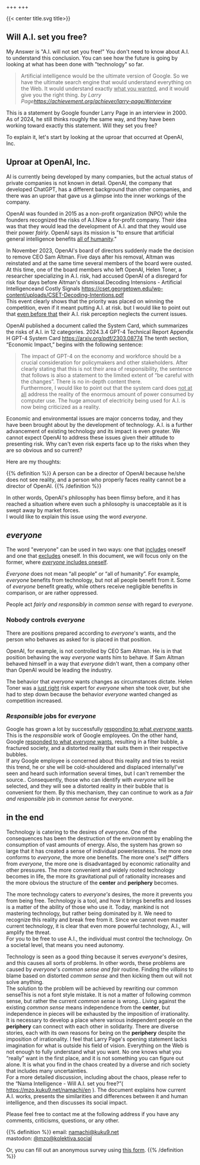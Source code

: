 +++
+++

{{< center title.svg title>}}

## Will A.I. set you free?

My Answer is "A.I. will not set you free!"
You don't need to know about A.I. to understand this conclusion.
You can see how the future is going by looking at what has been done with "technology" so far.

> Artificial intelligence would be the ultimate version of Google. So we have the ultimate search engine that would understand everything on the Web. It would understand exactly <ins>what you wanted</ins>, and it would give you the right thing.
<cite>by Larry Page<span class="footnote">https://achievement.org/achiever/larry-page/#interview</span></cite>

This is a statement by Google founder Larry Page in an interview in 2000.
As of 2024, he still thinks roughly the same way, and they have been working toward exactly this statement.
Will they set you free?

To explain it, let's start by looking at the uproar that occurred at OpenAI, Inc.

## Uproar at OpenAI, Inc.
AI is currently being developed by many companies, but the actual status of private companies is not known in detail.
OpenAI, the company that developed ChatGPT, has a different background than other companies, and there was an uproar that gave us a glimpse into the inner workings of the company.

OpenAI was founded in 2015 as a non-profit organization (NPO) while the founders recognized the risks of A.I.<span class="footnote">Now a for-profit company.</span>
Their idea was that they would lead the development of A.I. and that they would use their power *fairly*.
OpenAI says its mission is "to ensure that artificial general intelligence benefits <ins>all of humanity</ins>."

In November 2023, OpenAI's board of directors suddenly made the decision to remove CEO Sam Altman.
Five days after his removal, Altman was reinstated and at the same time several members of the board were ousted.
At this time, one of the board members who left OpenAI, Helen Toner, a researcher specializing in A.I. risk, had accused OpenAI of a disregard for risk four days before Altman's dismissal.<span class="footnote">Decoding Intensions - Artificial Intelligenceand Costly Signals
https://cset.georgetown.edu/wp-content/uploads/CSET-Decoding-Intentions.pdf
</span>  
This event clearly shows that the priority was placed on winning the competition, even if it meant putting A.I. at risk.
but I would like to point out that <ins>even before that</ins> their A.I. risk perception neglects the current issues.

OpenAI published a document called the System Card, which summarizes the risks of A.I. in 12 categories.<span class="footnote">
2024.3.4 GPT-4 Technical Report Appendix H GPT-4 System Card
https://arxiv.org/pdf/2303.08774</span>
The tenth section, “Economic Impact,” begins with the following sentence:
> The impact of GPT-4 on the economy and workforce should be a crucial consideration for policymakers and other stakeholders.
After clearly stating that this is not their area of responsibility, the sentence that follows is also a statement to the limited extent of “be careful with the changes”. There is no in-depth content there.  
Furthermore, I would like to point out that the system card does <ins>not at all</ins> address the reality of the enormous amount of power consumed by computer use.
The huge amount of electricity being used for A.I. is now being criticized as a reality.

Economic and environmental issues are major concerns today, and they have been brought about by the development of technology.
A.I. is a further advancement of existing technology and its impact is even greater.
We cannot expect OpenAI to address these issues given their attitude to presenting risk.
Why can't even risk experts face up to the risks when they are so obvious and so current?

Here are my thoughts:

{{% definition %}}
A person can be a director of OpenAI because he/she does not see reality, and a person who properly faces reality cannot be a director of OpenAI.
{{% /definition %}}

In other words, OpenAI's philosophy has been flimsy before, and it has reached a situation where even such a philosophy is unacceptable as it is swept away by market forces.  
I would like to explain this issue using the word *everyone*.

## *everyone*
The word "everyone" can be used in two ways: one that <ins>includes</ins> oneself and one that <ins>excludes</ins> oneself. In this document, we will focus only on the former, where <ins>*everyone* includes oneself</ins>.

*Everyone* does not mean “all people” or “all of humanity”.
For example, *everyone* benefits from technology, but not all people benefit from it.
Some of *everyone* benefit greatly, while others receive negligible benefits in comparison, or are rather oppressed.

People act *fairly and responsibly* in *common sense* with regard to *everyone*.

### Nobody controls *everyone*
There are positions prepared according to *everyone*'s wants, and the person who behaves as asked for is placed in that position.

OpenAI, for example, is not controlled by CEO Sam Altman.
He is in that position behaving the way *everyone* wants him to behave.
If Sam Altman behaved himself in a way that *everyone* didn't want, then a company other than OpenAI would be leading the industry.

The behavior that *everyone* wants changes as circumstances dictate.
Helen Toner was a <ins>just right</ins> risk expert for *everyone* when she took over, but she had to step down because the behavior *everyone* wanted changed as competition increased.

### *Responsible* jobs for *everyone*
Google has grown a lot by successfully <ins>responding to what *everyone* wants</ins>.
This is the *responsible* work of Google employees.
On the other hand, Google <ins>responded to what *everyone* wants</ins>, resulting in a filter bubble, a fractured society, and a distorted reality that suits them in their respective bubbles.  
If any Google employee is concerned about this reality and tries to resist this trend, he or she will be cold-shouldered and displaced internally<span class="footnote">I've seen and heard such information several times, but I can't remember the source.</span>.
Consequently, those who can identify with *everyone* will be selected, and they will see a distorted reality in their bubble that is convenient for them.
By this mechanism, they can continue to work as a *fair and responsible* job in *common sense* for *everyone*.

## in the end
Technology is catering to the desires of *everyone*.
One of the consequences has been the destruction of the environment by enabling the consumption of vast amounts of energy.
Also, the system has grown so large that it has created a sense of individual powerlessness.
The more one conforms to *everyone*, the more one benefits.
The more one's *self** differs from *everyone*, the more one is disadvantaged by economic rationality and other pressures.
The more convenient and widely rooted technology becomes in life, the more its gravitational pull of rationality increases 
and the more obvious the structure of the **center** and **periphery** becomes.

The more technology caters to *everyone's* desires, the more it prevents you from being free.
Technology is a tool, and how it brings benefits and losses is a matter of the ability of those who use it.
Today, mankind is not mastering technology, but rather being dominated by it.
We need to recognize this reality and break free from it.
Since we cannot even master current technology, it is clear that even more powerful technology, A.I., will amplify the threat.  
For you to be free to use A.I., the individual must control the technology.
On a societal level, that means you need autonomy.

Technology is seen as a good thing because it serves *everyone*'s desires, and this causes all sorts of problems.
In other words, these problems are caused by *everyone*'s *common sense and fair* routine.
Finding the *villains* to blame based on distorted *common sense* and then kicking them out will not solve anything.  
The solution to the problem will be achieved by rewriting our common sense<span class="footnote">This is not a font style mistake. It is not a matter of following common sense, but rather the current *common sense* is wrong.</span>.
Living against the existing *common sense* means independence from the **center**, but independence in pieces will be exhausted by the imposition of irrationality.
It is necessary to develop a place where various independent people on the **periphery** can connect with each other in solidarity.
There are diverse stories, each with its own reasons for being on the **periphery** despite the imposition of irrationality.
I feel that Larry Page's opening statement lacks imagination for what is outside his field of vision.
Everything on the Web is not enough to fully understand what you want.
No one knows what you “really” want in the first place, and it is not something you can figure out alone.
It is what you find in the chaos created by a diverse and rich society that includes many uncertainties.  
For a more detailed discussion, including about the chaos, please refer to the “Nama Intelligence - Will A.I. set you free?”( https://mzo.kuku9.net/namachi/en ).
The document explains how current A.I. works, presents the similarities and differences between it and human intelligence, and then discusses its social impact.

Please feel free to contact me at the following address if you have any comments, criticisms, questions, or any other.

{{% definition %}}
email: <a href="mailto:namachi@kuku9.net">namachi@kuku9.net</a>  
mastodon: <a href="https://kolektiva.social/@mzo">@mzo@kolektiva.social </a>  

Or, you can fill out an anonymous survey using <a href="https://lib.kuku9.net/survey/index.php/521887?lang=en"><ins>this form</ins></a>.
{{% /definition %}}
